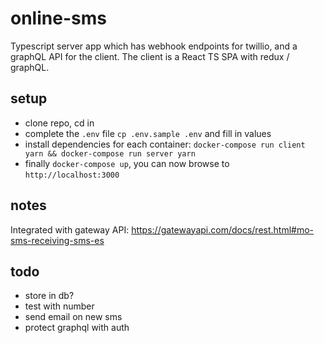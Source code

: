 # online-sms

Typescript server app which has webhook endpoints for twillio, and a graphQL API for the client.
The client is a React TS SPA with redux / graphQL.

## setup

- clone repo, cd in
- complete the `.env` file `cp .env.sample .env` and fill in values
- install dependencies for each container: `docker-compose run client yarn && docker-compose run server yarn`
- finally `docker-compose up`, you can now browse to `http://localhost:3000`

## notes

Integrated with gateway API: https://gatewayapi.com/docs/rest.html#mo-sms-receiving-sms-es

## todo

- store in db?
- test with number
- send email on new sms
- protect graphql with auth